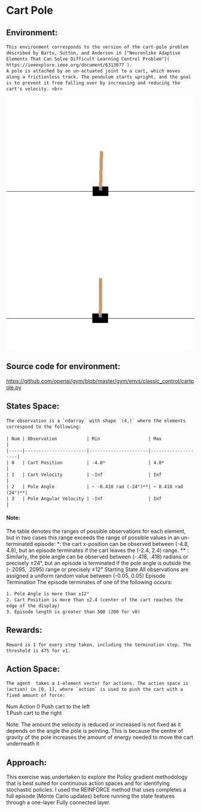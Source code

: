 # Cart Pole
## Environment:
    This environment corresponds to the version of the cart-pole problem described by Barto, Sutton, and Anderson in ["Neuronlike Adaptive Elements That Can Solve Difficult Learning Control Problem"]( https://ieeexplore.ieee.org/document/6313077 ).
    A pole is attached by an un-actuated joint to a cart, which moves along a frictionless track. The pendulum starts upright, and the goal is to prevent it from falling over by increasing and reducing the cart's velocity. <br>

![Random](random.gif)  ![Learnt model](learned.gif)


## Source code for environment:
https://github.com/openai/gym/blob/master/gym/envs/classic_control/cartpole.py
## States Space:
    The observation is a `ndarray` with shape `(4,)` where the elements correspond to the following:

    | Num | Observation           | Min                  | Max                |
    |-----|-----------------------|----------------------|--------------------|
    | 0   | Cart Position         | -4.8*                | 4.8*               |
    | 1   | Cart Velocity         | -Inf                 | Inf                |
    | 2   | Pole Angle            | ~ -0.418 rad (-24°)**| ~ 0.418 rad (24°)**|
    | 3   | Pole Angular Velocity | -Inf                 | Inf                |

#### Note: 
The table denotes the ranges of possible observations for each element, but in two cases this range exceeds the range of possible values in an un-terminated episode:
 *: the cart x-position can be observed between (-4.8, 4.8), but an episode terminates if the cart leaves the (-2.4, 2.4) range.
** : Similarly, the pole angle can be observed between (-.418, .418) radians or precisely ±24°, but an episode is terminated if the pole angle is outside the (-.2095, .2095) range or precisely ±12°
Starting State
All observations are assigned a uniform random value between (-0.05, 0.05)
Episode Termination
The episode terminates of one of the following occurs:

    1. Pole Angle is more than ±12°
    2. Cart Position is more than ±2.4 (center of the cart reaches the edge of the display)
    3. Episode length is greater than 500 (200 for v0)

## Rewards:
    Reward is 1 for every step taken, including the termination step. The threshold is 475 for v1.
## Action Space:
    The agent  takes a 1-element vector for actions. The action space is (action) in [0, 1], where `action` is used to push the cart with a fixed amount of force:
Num	Action
0	Push cart to the left  
1	Push cart to the right
	
Note: The amount the velocity is reduced or increased is not fixed as it depends on the angle the pole is pointing. This is because the centre of gravity of the pole increases the amount of energy needed to move the cart underneath it
## Approach:
This exercise was undertaken to explore the Policy gradient methodology that is best suited for continuous action spaces and for identifying stochastic policies. I used the REINFORCE method that uses completes a full episode (Monte Carlo updates) before running the state features through a one-layer Fully connected layer. 
